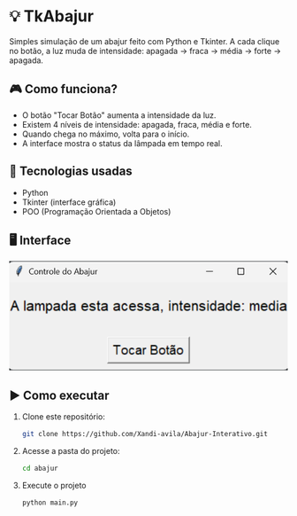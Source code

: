 # 💡 TkAbajur

Simples simulação de um abajur feito com Python e Tkinter. A cada clique no botão, a luz muda de intensidade: apagada → fraca → média → forte → apagada.

## 🎮 Como funciona?

- O botão "Tocar Botão" aumenta a intensidade da luz.
- Existem 4 níveis de intensidade: apagada, fraca, média e forte.
- Quando chega no máximo, volta para o início.
- A interface mostra o status da lâmpada em tempo real.

## 🧠 Tecnologias usadas

- Python 
- Tkinter (interface gráfica)
- POO (Programação Orientada a Objetos)

 ## 🖥️ Interface

![Tela principal](imagens/tela_principal.png)

## ▶️ Como executar

1. Clone este repositório:
   ```bash
   git clone https://github.com/Xandi-avila/Abajur-Interativo.git

2. Acesse a pasta do projeto:
     ```bash
   cd abajur

3. Execute o projeto
   ```bash
   python main.py
